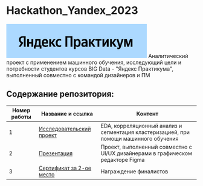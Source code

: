 # Hackathon_Yandex_2023
![Image](YP.png)
Аналитический проект с применением машинного обучения, исследующий цели и потребности студентов курсов BIG Data - "Яндекс Практикума", выполненный совместно с командой дизайнеров и ПМ

## Содержание репозитория:
| Номер работы | Название и ссылка | Контент                                                     |
|---------------|-------------------|------------------------------------------------------------------|
|1              |[Исследовательский проект](https://github.com/AlexeyK12/Hackathon_Yandex_2023/blob/main/Хакатон_финальный_2_0.ipynb)|EDA, корреляционный анализ и сегментация кластеризацией, при помощи машинного обучения|
|2              |[Презентация](https://github.com/AlexeyK12/Hackathon_Yandex_2023/blob/main/Презентация_дизайнверсия_2.0.pdf)|Проект, выполненный совместно с UI/UX дизайнерами в графическом редакторе Figma|
|3              |[Сертификат за 2-ое место](https://github.com/AlexeyK12/Hackathon_Yandex_2023/blob/main/Сертификат%202-ое%20место%20Хакатон%20ЯндексПрактикум.pdf)|Награждение финалистов| 
